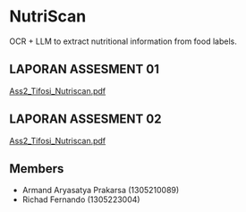 # NutriScan

OCR + LLM to extract nutritional information from food labels.

## LAPORAN ASSESMENT 01
[Ass2_Tifosi_Nutriscan.pdf](https://telkomuniversityofficial-my.sharepoint.com/:w:/g/personal/armandarsap_student_telkomuniversity_ac_id/EQ9vJKfcZppFhVJdVg0YkIUBVNUcSwWDUWZPPkwmT4TNkg?e=Vb5pfB)


## LAPORAN ASSESMENT 02
[Ass2_Tifosi_Nutriscan.pdf](https://telkomuniversityofficial-my.sharepoint.com/:w:/g/personal/armandarsap_student_telkomuniversity_ac_id/EVAsi1H3M0lHnfzX4MBUdXkB8QlUHrw8isf-3CTm_u0SdA?e=cuJuet)

## Members

- Armand Aryasatya Prakarsa (1305210089)
- Richad Fernando (1305223004)
